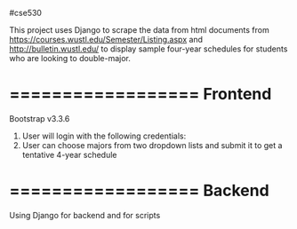 #cse530

This project uses Django to scrape the data from html documents from https://courses.wustl.edu/Semester/Listing.aspx and http://bulletin.wustl.edu/ to display sample four-year schedules for students who are looking to double-major.

==================
Frontend 
==================
Bootstrap v3.3.6

1. User will login with the following credentials: 
2. User can choose majors from two dropdown lists and submit it to get a tentative 4-year schedule 

==================
Backend
==================
Using Django for backend and for scripts 

